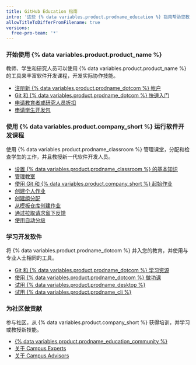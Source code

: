 ```yaml
---
title: GitHub Education 指南
intro: '这些 {% data variables.product.prodname_education %} 指南帮助您教授和学习 {% data variables.product.product_name %} 和软件开发。'
allowTitleToDifferFromFilename: true
versions:
  free-pro-team: '*'
---
```


### 开始使用 {% data variables.product.product_name %}

教师、学生和研究人员可以使用 {% data variables.product.product_name %} 的工具来丰富软件开发课程，开发实际协作技能。

- [注册新 {% data variables.product.prodname_dotcom %} 帐户](/github/getting-started-with-github/signing-up-for-a-new-github-account)
- [Git 和 {% data variables.product.prodname_dotcom %} 快速入门 ](/github/getting-started-with-github/quickstart)
- [申请教育者或研究人员折扣](/education/explore-the-benefits-of-teaching-and-learning-with-github-education/apply-for-an-educator-or-researcher-discount)
- [申请学生开发包](/education/explore-the-benefits-of-teaching-and-learning-with-github-education/apply-for-a-student-developer-pack)

### 使用 {% data variables.product.company_short %} 运行软件开发课程

使用 {% data variables.product.prodname_classroom %} 管理课堂，分配和检查学生的工作，并且教授新一代软件开发人员。

- [设置 {% data variables.product.prodname_classroom %} 的基本知识 ](/education/manage-coursework-with-github-classroom/basics-of-setting-up-github-classroom)
- [管理教室](/education/manage-coursework-with-github-classroom/manage-classrooms)
- [使用 Git 和 {% data variables.product.company_short %} 起始作业](/education/manage-coursework-with-github-classroom/use-the-git-and-github-starter-assignment)
- [创建个人作业](/education/manage-coursework-with-github-classroom/create-an-individual-assignment)
- [创建组分配](/education/manage-coursework-with-github-classroom/create-a-group-assignment)
- [从模板仓库创建作业](/education/manage-coursework-with-github-classroom/create-an-assignment-from-a-template-repository)
- [通过拉取请求留下反馈](/education/manage-coursework-with-github-classroom/leave-feedback-with-pull-requests)
- [使用自动分级](/education/manage-coursework-with-github-classroom/use-autograding)

### 学习开发软件

将 {% data variables.product.prodname_dotcom %} 并入您的教育，并使用与专业人士相同的工具。

- [Git 和 {% data variables.product.prodname_dotcom %} 学习资源](/github/getting-started-with-github/git-and-github-learning-resources)
- [使用 {% data variables.product.prodname_dotcom %} 做功课](/education/explore-the-benefits-of-teaching-and-learning-with-github-education/use-github-for-your-schoolwork)
- [试用 {% data variables.product.prodname_desktop %}](/desktop)
- [试用 {% data variables.product.prodname_cli %}](/github/getting-started-with-github/github-cli)

### 为社区做贡献

参与社区，从 {% data variables.product.company_short %} 获得培训，并学习或教授新技能。

- [{% data variables.product.prodname_education_community %}](https://education.github.community)
- [关于 Campus Experts](/education/explore-the-benefits-of-teaching-and-learning-with-github-education/about-campus-experts)
- [关于 Campus Advisors](/education/explore-the-benefits-of-teaching-and-learning-with-github-education/about-campus-advisors)
